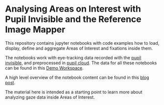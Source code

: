 # Analysing Areas on Interest with Pupil Invisible and the Reference Image Mapper
This repository contains jupyter notebooks with code examples how to load, display, define and aggregate Areas of Interest
and fixations inside them.

The notebooks work with eye-tracking data recorded with the [pupil invisible][invisible_link], and preprocessed in 
[pupil cloud][cloud_link]. The data for all these notebooks can be found in this [Demo Workspace][workspace_link].

A high level overview of the notebook content can be found in this [blog post][blog_link_analysis].

The material here is intended as a starting point to learn more about analyzing gaze data inside 
Areas of Interest.

[invisible_link]: https://pupil-labs.com/products/invisible/
[cloud_link]: https://pupil-labs.com/products/cloud/
[workspace_link]: https://cloud.pupil-labs.com/workspace/78cddeee-772e-4e54-9963-1cc2f62825f9/
[blog_link_analysis]: https://pupil-labs.com/blog/news/demo-workspace-walkthrough-part2/
